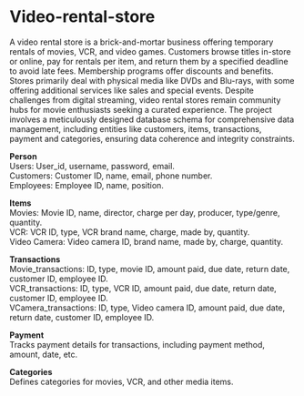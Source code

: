 # Video-rental-store
A video rental store is a brick-and-mortar business offering temporary rentals of movies, VCR, and video games. Customers browse titles in-store or online, pay for rentals per item, and return them by a specified deadline to avoid late fees. Membership programs offer discounts and benefits. Stores primarily deal with physical media like DVDs and Blu-rays, with some offering additional services like sales and special events. Despite challenges from digital streaming, video rental stores remain community hubs for movie enthusiasts seeking a curated experience.
The project involves a meticulously designed database schema for comprehensive data management, including entities like customers, items, transactions, payment and categories, ensuring data coherence and integrity constraints.

 **Person**<br/>
   Users: User_id, username, password, email.<br/>
   Customers: Customer ID, name, email, phone number.<br/>
   Employees: Employee ID, name, position.<br/>

 **Items**<br/>
   Movies: Movie ID, name, director, charge per day, producer, type/genre, quantity.<br/>
   VCR: VCR ID, type, VCR brand name, charge, made by, quantity.<br/> 
   Video Camera: Video camera ID, brand name, made by, charge, quantity.<br/>

**Transactions**<br/>
   Movie_transactions: ID, type, movie ID, amount paid, due date, return date, customer ID, employee ID.<br/>
   VCR_transactions: ID, type, VCR ID, amount paid, due date, return date, customer ID, employee ID.<br/>
   VCamera_transactions: ID, type, Video camera ID, amount paid, due date, return date, customer ID, employee ID.<br/>
   
**Payment**<br/>
   Tracks payment details for transactions, including payment method, amount, date, etc.<br/>

**Categories**<br/>
   Defines categories for movies, VCR, and other media items.<br/>
